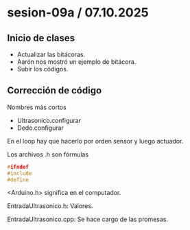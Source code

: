 # sesion-09a / 07.10.2025

## Inicio de clases

- Actualizar las bitácoras.
- Aarón nos mostró un ejemplo de bitácora.
- Subir los códigos.

## Corrección de código

Nombres más cortos

- Ultrasonico.configurar
- Dedo.configurar

En el loop hay que hacerlo por orden sensor y luego actuador.

Los archivos .h son fórmulas

```cpp
#ifndef
#include
#define
```

<Arduino.h> significa en el computador.

EntradaUltrasonico.h: Valores.

EntradaUltrasonico.cpp: Se hace cargo de las promesas.
